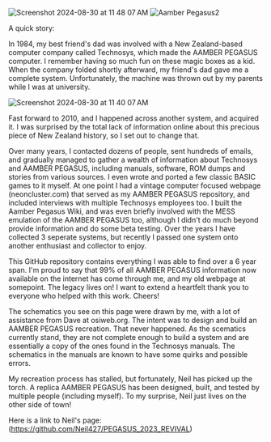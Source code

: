 
![Screenshot 2024-08-30 at 11 48 07 AM](https://github.com/user-attachments/assets/8b26752b-27a8-4d25-861a-bb9b2d95945c)
![Aamber Pegasus2](https://github.com/user-attachments/assets/d52fe277-1356-43d8-8c1f-e5e754066c58)



A quick story:

In 1984, my best friend's dad was involved with a New Zealand-based computer company called Technosys, which made the AAMBER PEGASUS computer. I remember having so much fun on these magic boxes as a kid. When the company folded shortly afterward, my friend's dad gave me a complete system. Unfortunately, the machine was thrown out by my parents while I was at university.

![Screenshot 2024-08-30 at 11 40 07 AM](https://github.com/user-attachments/assets/747b10c9-19d1-4bbf-b244-9aa0462e63c4)


Fast forward to 2010, and I happened across another system, and acquired it. I was surprised by the total lack of information online about this precious piece of New Zealand history, so I set out to change that. 

Over many years, I contacted dozens of people, sent hundreds of emails, and gradually managed to gather a wealth of information about Technosys and AAMBER PEGASUS, including manuals, software, ROM dumps and stories from various sources. I even wrote and ported a few classic BASIC games to it myself. At one point I had a vintage computer focused webpage (neoncluster.com) that served as my AAMBER PEGASUS repository, and included interviews with multiple Technosys employees too. I built the Aamber Pegasus Wiki, and was even briefly involved with the MESS emulation of the AAMBER PEGASUS too, although I didn't do much beyond provide information and do some beta testing.
Over the years I have collected 3 seperate systems, but recently I passed one system onto another enthusiast and collector to enjoy.

This GitHub repository contains everything I was able to find over a 6 year span. I'm proud to say that 99% of all AAMBER PEGASUS information now available on the internet has come through me, and my old webpage at somepoint. The legacy lives on! I want to extend a heartfelt thank you to everyone who helped with this work. Cheers!

The schematics you see on this page were drawn by me, with a lot of assistance from Dave at osiweb.org. The intent was to design and build an AAMBER PEGASUS recreation. That never happened. As the scematics currently stand, they are not complete enough to build a system and are essentially a copy of the ones found in the Technosys manuals. The schematics in the manuals are known to have some quirks and possible errors.

My recreation process has stalled, but fortunately, Neil has picked up the torch. A replica AAMBER PEGASUS has been designed, built, and tested by multiple people (including myself). To my surprise, Neil just lives on the other side of town!

Here is a link to Neil's page:
(https://github.com/Neil427/PEGASUS_2023_REVIVAL)

